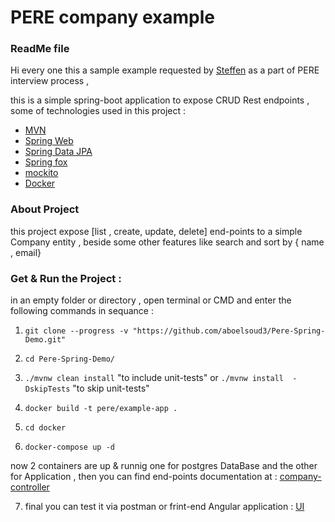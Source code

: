 # PERE company example

### ReadMe file
Hi every one this a sample example requested by [Steffen]() as a part of PERE 
interview process ,

this is a simple spring-boot application to expose CRUD Rest endpoints , 
some of technologies used in this project :
* [MVN](https://maven.apache.org/guides/index.html)
* [Spring Web](https://docs.spring.io/spring-boot/docs/2.3.0.RELEASE/reference/htmlsingle/#boot-features-developing-web-applications)
* [Spring Data JPA](https://docs.spring.io/spring-boot/docs/2.3.0.RELEASE/reference/htmlsingle/#boot-features-jpa-and-spring-data)
* [Spring fox](http://springfox.github.io/springfox/docs/current/#introduction)
* [mockito](https://site.mockito.org/)
* [Docker](https://docs.docker.com/)

### About Project
this project expose [list , create, update, delete] end-points to a simple 
Company entity , beside some other features like search and sort by { name , email}

### Get & Run the Project :
   in an empty folder or directory , open terminal or CMD 
   and enter the following commands in sequance :

 1. `git clone --progress -v "https://github.com/aboelsoud3/Pere-Spring-Demo.git"`

 2.  `cd Pere-Spring-Demo/`

 3. `./mvnw clean install` 
      "to include unit-tests"
 or 
    `./mvnw install  -DskipTests`
      "to skip unit-tests"

 4. `docker build -t pere/example-app .`

 5. `cd docker`

 6. `docker-compose up -d`

  now 2 containers are up & runnig one for postgres DataBase and the other for Application , 
  then you can find end-points documentation at : 
  [company-controller](http://localhost:8080/swagger-ui.html#/company-controller)
  
  7. final you can test it via postman or frint-end Angular application :
   [UI](https://github.com/aboelsoud3/Pere-Angular-Demo)


